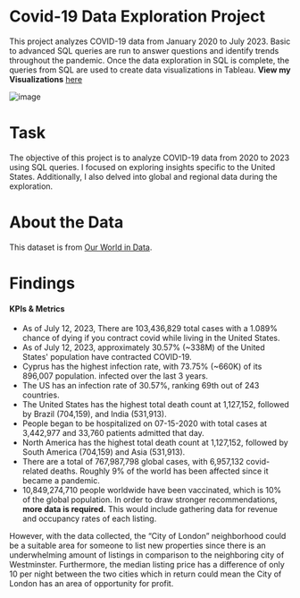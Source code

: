 # Covid-19 Data Exploration Project
This project analyzes COVID-19 data from January 2020 to July 2023. Basic to advanced SQL queries are run to answer questions and identify trends throughout the pandemic. Once the data exploration in SQL is complete, the queries from SQL are used to create data visualizations in Tableau. **View my Visualizations** [here](https://public.tableau.com/app/profile/giankarlo.alvarado/viz/Covid-19ProjectVizualizations/Dashboard1)

![image](https://github.com/Percival712/PortfolioProjects/assets/132723218/aa62a250-a9e3-4998-8465-d560bfbbda6e)

# Task
The objective of this project is to analyze COVID-19 data from 2020 to 2023 using SQL queries. I focused on exploring insights specific to the United States. Additionally, I also delved into global and regional data during the exploration.

# About the Data
This dataset is from [Our World in Data](https://ourworldindata.org/covid-deaths).

# Findings
#### KPIs & Metrics
* As of July 12, 2023, There are 103,436,829 total cases with a 1.089% chance of dying if you contract covid while living in the United States. 
* As of July 12, 2023, approximately 30.57% (~338M) of the United States' population have contracted COVID-19.
* Cyprus has the highest infection rate, with 73.75% (~660K) of its 896,007 population. infected over the last 3 years.
* The US has an infection rate of 30.57%, ranking 69th out of 243 countries.  
* The United States has the highest total death count at 1,127,152, followed by Brazil (704,159), and India (531,913).
* People began to be hospitalized on 07-15-2020 with total cases at 3,442,977 and 33,760 patients admitted that day. 
* North America has the highest total death count at 1,127,152, followed by South America (704,159) and Asia (531,913).
* There are a total of 767,987,798 global cases, with 6,957,132 covid-related deaths. Roughly 9% of the world has been affected since it became a pandemic.
* 10,849,274,710 people worldwide have been vaccinated, which is 10% of the global population.
In order to draw stronger recommendations, **more data is required.** This would include gathering data for revenue and occupancy rates of each listing.

However, with the data collected, the “City of London” neighborhood could be a suitable area for someone to list new properties since there is an underwhelming amount of listings in comparison to the neighboring city of Westminster. Furthermore, the median listing price has a difference of only 10 per night between the two cities which in return could mean the City of London has an area of opportunity for profit.
